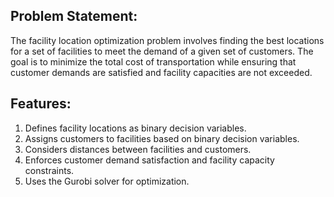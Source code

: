 ## Problem Statement:
The facility location optimization problem involves finding the best locations for a set of facilities to meet the demand of a given set of customers. The goal is to minimize the total cost of transportation while ensuring that customer demands are satisfied and facility capacities are not exceeded.

## Features:
1. Defines facility locations as binary decision variables.
2. Assigns customers to facilities based on binary decision variables.
3. Considers distances between facilities and customers.
4. Enforces customer demand satisfaction and facility capacity constraints.
5. Uses the Gurobi solver for optimization.
